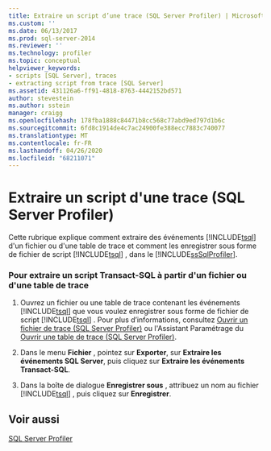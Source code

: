 ```yaml
---
title: Extraire un script d’une trace (SQL Server Profiler) | Microsoft Docs
ms.custom: ''
ms.date: 06/13/2017
ms.prod: sql-server-2014
ms.reviewer: ''
ms.technology: profiler
ms.topic: conceptual
helpviewer_keywords:
- scripts [SQL Server], traces
- extracting script from trace [SQL Server]
ms.assetid: 431126a6-ff91-4818-8763-4442152bd571
author: stevestein
ms.author: sstein
manager: craigg
ms.openlocfilehash: 178fba1888c84471b8cc568c77abd9ed797d1b6c
ms.sourcegitcommit: 6fd8c1914de4c7ac24900fe388ecc7883c740077
ms.translationtype: MT
ms.contentlocale: fr-FR
ms.lasthandoff: 04/26/2020
ms.locfileid: "68211071"
---
```

# <a name="extract-a-script-from-a-trace-sql-server-profiler"></a>Extraire un script d'une trace (SQL Server Profiler)
  Cette rubrique explique comment extraire des événements [!INCLUDE[tsql](../../includes/tsql-md.md)] d'un fichier ou d'une table de trace et comment les enregistrer sous forme de fichier de script [!INCLUDE[tsql](../../includes/tsql-md.md)] , dans le [!INCLUDE[ssSqlProfiler](../../includes/sssqlprofiler-md.md)].  
  
### <a name="to-extract-a-transact-sql-script-from-a-trace-file-or-table"></a>Pour extraire un script Transact-SQL à partir d'un fichier ou d'une table de trace  
  
1.  Ouvrez un fichier ou une table de trace contenant les événements [!INCLUDE[tsql](../../includes/tsql-md.md)] que vous voulez enregistrer sous forme de fichier de script [!INCLUDE[tsql](../../includes/tsql-md.md)] . Pour plus d’informations, consultez [Ouvrir un fichier de trace &#40;SQL Server Profiler&#41;](open-a-trace-file-sql-server-profiler.md) ou l'Assistant Paramétrage du [Ouvrir une table de trace &#40;SQL Server Profiler&#41;](open-a-trace-table-sql-server-profiler.md).  
  
2.  Dans le menu **Fichier** , pointez sur **Exporter**, sur **Extraire les événements SQL Server**, puis cliquez sur **Extraire les événements Transact-SQL**.  
  
3.  Dans la boîte de dialogue **Enregistrer sous** , attribuez un nom au fichier [!INCLUDE[tsql](../../includes/tsql-md.md)] , puis cliquez sur **Enregistrer**.  
  
## <a name="see-also"></a>Voir aussi  
 [SQL Server Profiler](sql-server-profiler.md)  
  
  

